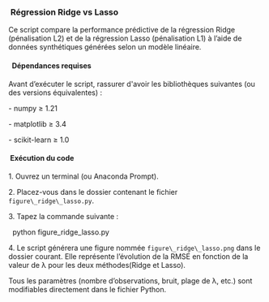 ###  **Régression Ridge vs Lasso**



Ce script compare la performance prédictive de la régression Ridge (pénalisation L2) et de la régression Lasso (pénalisation L1) à l’aide de données synthétiques générées selon un modèle linéaire.



#### &nbsp; **Dépendances requises**



Avant d’exécuter le script, rassurer d'avoir les bibliothèques suivantes (ou des versions équivalentes) :



\- numpy ≥ 1.21  

\- matplotlib ≥ 3.4  

\- scikit-learn ≥ 1.0



#### &nbsp;**Exécution du code**





1\. Ouvrez un terminal (ou Anaconda Prompt).

2\. Placez-vous dans le dossier contenant le fichier `figure\_ridge\_lasso.py`.

3\. Tapez la commande suivante : 



&nbsp;  python figure\_ridge\_lasso.py



4\. Le script générera une figure nommée `figure\_ridge\_lasso.png` dans le dossier courant. Elle représente l’évolution de la RMSE en fonction de la valeur de λ pour les deux méthodes(Ridge et Lasso).



Tous les paramètres (nombre d’observations, bruit, plage de λ, etc.) sont modifiables directement dans le fichier Python.





